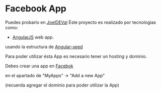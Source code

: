 # Facebook App
Puedes probarlo en [JoelDEVal](http://joeldeval.xyz)
Éste proyecto es realizado por tecnologias como:

  +  [AngularJS](http://angularjs.org/) web app.

usando la estructura de [Angular-seed](https://github.com/angular/angular-seed)

Para poder utilizar ésta App es necesario tener un hosting y dominio.

Debes crear una app en [Facebok](https://developers.facebook.com)

en el apartado de "MyApps" -> "Add a new App"

(recuerda agregar el dominio para poder utilizar la App)
